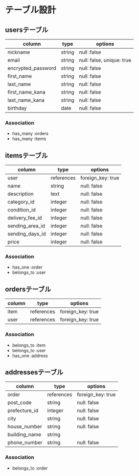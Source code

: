 # テーブル設計

## usersテーブル
|column         |type   |options    |
| ---------------- | ----- | --------- |
|nickname          |string |null :false              |
|email             |string |null: false, unique: true|
|encrypted_password|string |null: false              |
|first_name        |string |null: false              |
|last_name         |string |null: false              |
|first_name_kana   |string |null: false              |
|last_name_kana    |string |null: false              |
|birthday          |date   |null: false              |

### Association
- has_many :orders
- has_many :items


## itemsテーブル
|column          |type      |options          |
| -------------- | -------- | --------------- |
|user            |references|foreign_key: true|
|name            |string    |null: false      |
|description     |text      |null: false      |
|category_id     |integer   |null: false      |
|condition_id    |integer   |null: false      |
|delivery_fee_id |integer   |null: false      |
|sending_area_id |integer   |null: false      |
|sending_days_id |integer   |null: false      |
|price           |integer   |null: false      |

### Association
- has_one :order
- belongs_to :user

## ordersテーブル
|column          |type      |options          |
| -------------- | -------- | --------------- |
|item            |references|foreign_key: true|
|user            |references|foreign_key: true|

### Association
- belongs_to :item
- belongs_to :user
- has_one :address


## addressesテーブル
|column            |type      |options          |
| ---------------- | -------- | --------------- |
|order             |references|foreign_key: true|
|post_code         |string    |null: false      |
|prefecture_id     |integer   |null: false      |
|city              |string    |null: false      |
|house_number      |string    |null: false      |
|building_name     |string    |                 |
|phone_number      |string    |null: false      |

### Association
- belongs_to :order